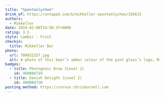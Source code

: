 ```yaml
---
title: "Spontanlychee"
drink_of: https://untappd.com/b/mikkeller-spontanlychee/326615
authors:
  - Mikkeller
date: 2019-02-08T14:50:37+0000
rating: 3.5
style: Lambic - Fruit
checkin:
  title: Mikkeller Bar
photo:
  url: 709832257.jpg
  alt: A photo of this beer’s amber colour of the pint glass’s logo, Mikkeller
badges:
  - title: Photogenic Brew (Level 2)
    id: 460004719
  - title: Danish Delight (Level 2)
    id: 460004720
posting_method: https://corvus.chrisburnell.com
---
```

